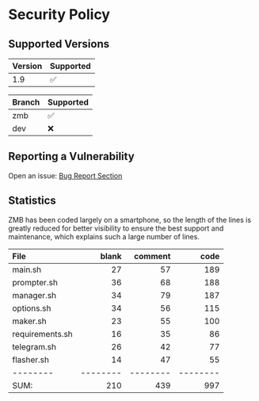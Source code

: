 # Security Policy

## Supported Versions

| Version | Supported          |
| ------- | ------------------ |
| 1.9     | :white_check_mark: |

| Branch | Supported          |
| ------ | ------------------ |
| zmb    | :white_check_mark: |
| dev    | :x:                |

## Reporting a Vulnerability

Open an issue: [Bug Report Section](https://github.com/grm34/ZenMaxBuilder/issues/new/choose)

## Statistics

ZMB has been coded largely on a smartphone, so the length of the lines is greatly reduced for better visibility to ensure the best support and maintenance, which explains such a large number of lines.

| File            |    blank |  comment |     code |
| :-------------- | -------: | -------: | -------: |
| main.sh         |       27 |       57 |      189 |
| prompter.sh     |       36 |       68 |      188 |
| manager.sh      |       34 |       79 |      187 |
| options.sh      |       34 |       56 |      115 |
| maker.sh        |       23 |       55 |      100 |
| requirements.sh |       16 |       35 |       86 |
| telegram.sh     |       26 |       42 |       77 |
| flasher.sh      |       14 |       47 |       55 |
| --------        | -------- | -------- | -------- |
| SUM:            |      210 |      439 |      997 |
